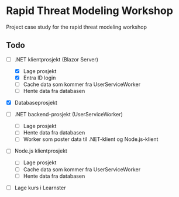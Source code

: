 # Rapid Threat Modeling Workshop

Project case study for the rapid threat modeling workshop

## Todo

- [ ] .NET klientprosjekt (Blazor Server)
  - [x] Lage prosjekt
  - [x] Entra ID login
  - [ ] Cache data som kommer fra UserServiceWorker
  - [ ] Hente data fra databasen
- [x] Databaseprosjekt
- [ ] .NET backend-prosjekt (UserServiceWorker)
  - [ ] Lage prosjekt
  - [ ] Hente data fra databasen
  - [ ] Worker som poster data til .NET-klient og Node.js-klient
- [ ] Node.js klientprosjekt
  - [ ] Lage prosjekt
  - [ ] Cache data som kommer fra UserServiceWorker
  - [ ] Hente data fra databasen
- [ ] Lage kurs i Learnster

